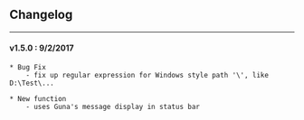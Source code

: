 ## Changelog
***

#### v1.5.0 : 9/2/2017

	* Bug Fix
		- fix up regular expression for Windows style path '\', like D:\Test\...

	* New function
		- uses Guna's message display in status bar
